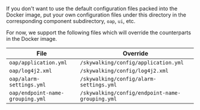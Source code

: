 If you don't want to use the default configuration files packed into the Docker image,
put your own configuration files under this directory in the corresponding component subdirectory,
`oap`, `ui`, etc.

For now, we support the following files which will override the counterparts in the Docker image.

| File | Override |
| ---- | -------- |
| `oap/application.yml`                 | `/skywalking/config/application.yml`                  |
| `oap/log4j2.xml`                      | `/skywalking/config/log4j2.xml`                       |
| `oap/alarm-settings.yml`              | `/skywalking/config/alarm-settings.yml`               |
| `oap/endpoint-name-grouping.yml`      | `/skywalking/config/endpoint-name-grouping.yml`       |
